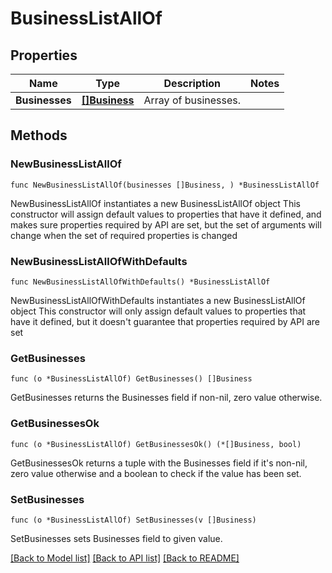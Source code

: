# BusinessListAllOf

## Properties

Name | Type | Description | Notes
------------ | ------------- | ------------- | -------------
**Businesses** | [**[]Business**](Business.md) | Array of businesses. | 

## Methods

### NewBusinessListAllOf

`func NewBusinessListAllOf(businesses []Business, ) *BusinessListAllOf`

NewBusinessListAllOf instantiates a new BusinessListAllOf object
This constructor will assign default values to properties that have it defined,
and makes sure properties required by API are set, but the set of arguments
will change when the set of required properties is changed

### NewBusinessListAllOfWithDefaults

`func NewBusinessListAllOfWithDefaults() *BusinessListAllOf`

NewBusinessListAllOfWithDefaults instantiates a new BusinessListAllOf object
This constructor will only assign default values to properties that have it defined,
but it doesn't guarantee that properties required by API are set

### GetBusinesses

`func (o *BusinessListAllOf) GetBusinesses() []Business`

GetBusinesses returns the Businesses field if non-nil, zero value otherwise.

### GetBusinessesOk

`func (o *BusinessListAllOf) GetBusinessesOk() (*[]Business, bool)`

GetBusinessesOk returns a tuple with the Businesses field if it's non-nil, zero value otherwise
and a boolean to check if the value has been set.

### SetBusinesses

`func (o *BusinessListAllOf) SetBusinesses(v []Business)`

SetBusinesses sets Businesses field to given value.



[[Back to Model list]](../../README.md#documentation-for-models) [[Back to API list]](../../README.md#documentation-for-api-endpoints) [[Back to README]](../../README.md)



